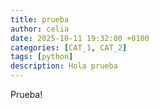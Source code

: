 ```yaml
---
title: prueba
author: celia
date: 2025-10-11 19:32:00 +0100
categories: [CAT_1, CAT_2]
tags: [python]
description: Hola prueba
---
```


Prueba!